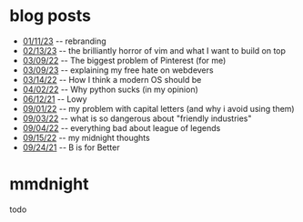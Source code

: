 # blog posts
* [01/11/23](mikumikudice.github.io/archive/blog/011123) -- rebranding
* [02/13/23](mikumikudice.github.io/archive/blog/021323) -- the brilliantly horror of vim and what I want to build on top
* [03/09/22](mikumikudice.github.io/archive/blog/030922) -- The biggest problem of Pinterest (for me)
* [03/09/23](mikumikudice.github.io/archive/blog/030923) -- explaining my free hate on webdevers
* [03/14/22](mikumikudice.github.io/archive/blog/031422) -- How I think a modern OS should be
* [04/02/22](mikumikudice.github.io/archive/blog/040222) -- Why python sucks (in my opinion)
* [06/12/21](mikumikudice.github.io/archive/blog/061221) -- Lowy
* [09/01/22](mikumikudice.github.io/archive/blog/090122) -- my problem with capital letters (and why i avoid using them)
* [09/03/22](mikumikudice.github.io/archive/blog/090322) -- what is so dangerous about "friendly industries"
* [09/04/22](mikumikudice.github.io/archive/blog/090422) -- everything bad about league of legends
* [09/15/22](mikumikudice.github.io/archive/blog/091522) -- my midnight thoughts
* [09/24/21](mikumikudice.github.io/archive/blog/092421) -- B is for Better

# mmdnight
todo
